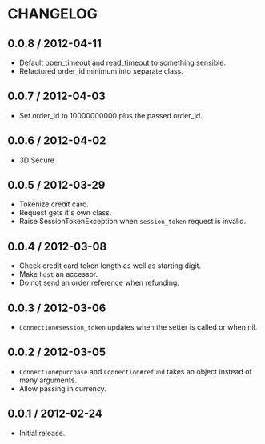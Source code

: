 # CHANGELOG

## 0.0.8 / 2012-04-11

* Default open_timeout and read_timeout to something sensible.
* Refactored order_id minimum into separate class.

## 0.0.7 / 2012-04-03

* Set order_id to 10000000000 plus the passed order_id.

## 0.0.6 / 2012-04-02

* 3D Secure

## 0.0.5 / 2012-03-29

* Tokenize credit card.
* Request gets it's own class.
* Raise SessionTokenException when `session_token` request is invalid.

## 0.0.4 / 2012-03-08

* Check credit card token length as well as starting digit.
* Make `host` an accessor.
* Do not send an order reference when refunding.

## 0.0.3 / 2012-03-06

* `Connection#session_token` updates when the setter is called or when nil.

## 0.0.2 / 2012-03-05

* `Connection#purchase` and `Connection#refund` takes an object instead of many arguments.
* Allow passing in currency.

## 0.0.1 / 2012-02-24

* Initial release.